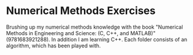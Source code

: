# Numerical Methods Exercises
Brushing up my numerical methods knowledge with the book "Numerical Methods in Engineering and Science: (C, C++, and MATLAB)"(9781683921288).
In addition I am learning C++.
Each folder consists of an algorithm, which has been played with.